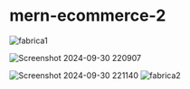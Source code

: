 # mern-ecommerce-2

![fabrica1](https://github.com/user-attachments/assets/96b160a8-cb4e-47fd-bafd-cc34e94756fe)


![Screenshot 2024-09-30 220907](https://github.com/user-attachments/assets/01525039-2707-44f2-87da-472170a58ddc)


![Screenshot 2024-09-30 221140](https://github.com/user-attachments/assets/f8b69589-2a01-4bfb-aa3a-0e0886d76292)
![fabrica2](https://github.com/user-attachments/assets/6e7c67f3-9ec2-4b15-84bb-b324e27935a0)
